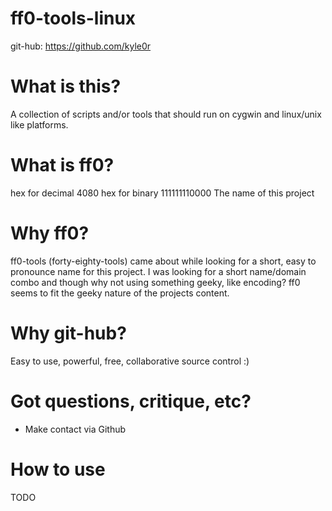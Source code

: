 ff0-tools-linux
===============
                                                                             

git-hub: https://github.com/kyle0r                

What is this?
=============
A collection of scripts and/or tools that should run on cygwin and linux/unix like platforms.

What is ff0?
============
hex for decimal 4080
hex for binary 111111110000
The name of this project

Why ff0?
========
ff0-tools (forty-eighty-tools) came about while looking for a short, easy to pronounce name for this project.
I was looking for a short name/domain combo and though why not using something geeky, like encoding?
ff0 seems to fit the geeky nature of the projects content.

Why git-hub?
============
Easy to use, powerful, free, collaborative source control :)

Got questions, critique, etc?
=============================
* Make contact via Github                                       
                                     

How to use
==========
TODO